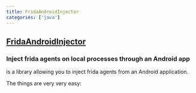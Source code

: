 ```yaml
---
title: FridaAndroidInjector
categories: ['java']
---
```

## [FridaAndroidInjector](https://github.com/iGio90/FridaAndroidInjector)

### Inject frida agents on local processes through an Android app


is a library allowing you to inject frida agents from an Android application.

The things are very very easy:
